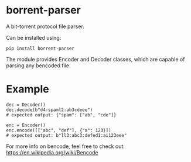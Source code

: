 # borrent-parser
A bit-torrent protocol file parser.

Can be installed using:

    pip install borrent-parser

The module provides Encoder and Decoder classes, which are capable of parsing any bencoded file.

# Example
    
    dec = Decoder()
    dec.decode(b"d4:spaml2:ab3cdeee")
    # expected output: {"spam": ["ab", "cde"]}

    enc = Encoder()
    enc.encode([["abc", "def"], {"a": 123}])
    # expected output: b"ll3:abc3:defed1:ai123eee"

For more info on bencode, feel free to check out: https://en.wikipedia.org/wiki/Bencode
    
